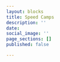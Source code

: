 ```yaml
---
layout: blocks
title: Speed Camps
description: ''
date: 
social_image: ''
page_sections: []
published: false

---
```

